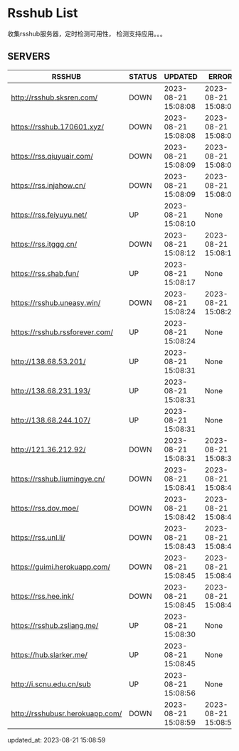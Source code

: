 # Rsshub List

收集rsshub服务器，定时检测可用性， 检测支持应用。。。


## SERVERS

|  RSSHUB   | STATUS  | UPDATED  | ERROR  | TWITTER |  
|  ----  | ----  | ----  | ----  | ---- |  
| http://rsshub.sksren.com/ | DOWN | 2023-08-21 15:08:08 | 2023-08-21 15:08:08 |  
| https://rsshub.170601.xyz/ | DOWN | 2023-08-21 15:08:08 | 2023-08-21 15:08:08 |  
| https://rss.qiuyuair.com/ | DOWN | 2023-08-21 15:08:09 | 2023-08-21 15:08:09 |  
| https://rss.injahow.cn/ | DOWN | 2023-08-21 15:08:09 | 2023-08-21 15:08:09 |  
| https://rss.feiyuyu.net/ | UP | 2023-08-21 15:08:10 | None ||  
| https://rss.itggg.cn/ | DOWN | 2023-08-21 15:08:12 | 2023-08-21 15:08:12 |  
| https://rss.shab.fun/ | UP | 2023-08-21 15:08:17 | None ||  
| https://rsshub.uneasy.win/ | DOWN | 2023-08-21 15:08:24 | 2023-08-21 15:08:24 |  
| https://rsshub.rssforever.com/ | UP | 2023-08-21 15:08:24 | None ||  
| http://138.68.53.201/ | UP | 2023-08-21 15:08:31 | None ||  
| http://138.68.231.193/ | UP | 2023-08-21 15:08:31 | None ||  
| http://138.68.244.107/ | UP | 2023-08-21 15:08:31 | None ||  
| http://121.36.212.92/ | DOWN | 2023-08-21 15:08:31 | 2023-08-21 15:08:31 |  
| https://rsshub.liumingye.cn/ | DOWN | 2023-08-21 15:08:41 | 2023-08-21 15:08:41 |  
| https://rss.dov.moe/ | DOWN | 2023-08-21 15:08:42 | 2023-08-21 15:08:42 |  
| https://rss.unl.li/ | DOWN | 2023-08-21 15:08:43 | 2023-08-21 15:08:43 |  
| https://guimi.herokuapp.com/ | DOWN | 2023-08-21 15:08:45 | 2023-08-21 15:08:45 |  
| https://rss.hee.ink/ | DOWN | 2023-08-21 15:08:45 | 2023-08-21 15:08:45 |  
| https://rsshub.zsliang.me/ | UP | 2023-08-21 15:08:30 | None |OK|  
| https://hub.slarker.me/ | UP | 2023-08-21 15:08:45 | None ||  
| http://i.scnu.edu.cn/sub | UP | 2023-08-21 15:08:56 | None ||  
| http://rsshubusr.herokuapp.com/ | DOWN | 2023-08-21 15:08:59 | 2023-08-21 15:08:59 |  
  

updated_at: 2023-08-21 15:08:59  
